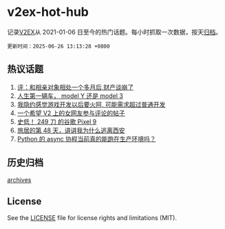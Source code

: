 # v2ex-hot-hub

 记录[V2EX](https://www.v2ex.com/)从 2021-01-06 日至今的热门话题。每小时抓取一次数据，按天[归档](archives)。

`更新时间：2025-06-26 13:13:28 +0800`

## 热议话题

1. [评：和相亲对象相处一个多月后,财产谈崩了](https://www.v2ex.com/t/1140975)
1. [人生第一辆车， model Y 还是 model 3](https://www.v2ex.com/t/1141122)
1. [我隐约感觉游戏开发以后要火阿, 可能需求超过普通开发](https://www.v2ex.com/t/1141102)
1. [一个希望 V2 上的女网友参与评论的帖子](https://www.v2ex.com/t/1141045)
1. [史低！ 249 刀 的谷歌 Pixel 9](https://www.v2ex.com/t/1140941)
1. [旅居的第 48 天，讲讲我为什么逃离西安](https://www.v2ex.com/t/1141101)
1. [Python 的 async 协程当前真的能跑在生产环境吗？](https://www.v2ex.com/t/1140935)

## 历史归档

[archives](archives)

## License

See the [LICENSE](LICENSE) file for license rights and limitations (MIT).
